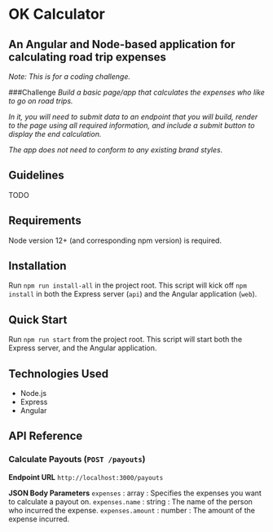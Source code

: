 # OK Calculator
## An Angular and Node-based application for calculating road trip expenses

*Note: This is for a coding challenge.*

###Challenge
*Build a basic page/app that calculates the expenses who like to go on road trips.*

*In it, you will need to submit data to an endpoint that you will build, render to the page using all required information, and include a submit button to display the end calculation.*

*The app does not need to conform to any existing brand styles.*

## Guidelines

TODO

## Requirements
Node version 12+ (and corresponding npm version) is required.

## Installation
Run `npm run install-all` in the project root. This script will kick off `npm install` in both the Express server (`api`) and the Angular application (`web`).

## Quick Start
Run `npm run start` from the project root. This script will start both the Express server, and the Angular application.

## Technologies Used
* Node.js
* Express
* Angular

## API Reference

### Calculate Payouts (`POST /payouts`)

**Endpoint URL**
`http://localhost:3000/payouts`

**JSON Body Parameters**
`expenses` : array : Specifies the expenses you want to calculate a payout on.
`expenses.name` : string : The name of the person who incurred the expense.
`expenses.amount` : number : The amount of the expense incurred.